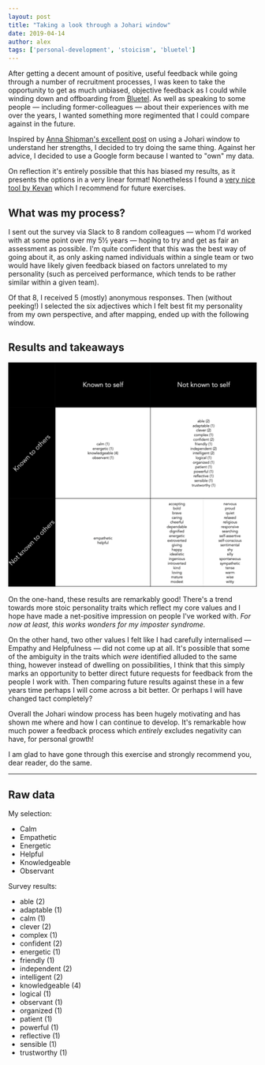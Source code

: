 ```yaml
---
layout: post
title: "Taking a look through a Johari window"
date: 2019-04-14
author: alex
tags: ['personal-development', 'stoicism', 'bluetel']
---
```


After getting a decent amount of positive, useful feedback while going through a number of recruitment processes, I was
keen to take the opportunity to get as much unbiased, objective feedback as I could while winding down and offboarding
from [Bluetel](https://bluetel.co.uk/).  As well as speaking to some people — including former-colleagues — about their
experiences with me over the years, I wanted something more regimented that I could compare against in the future.

Inspired by [Anna Shipman's excellent post](https://www.annashipman.co.uk/jfdi/johari-window.html) on using a Johari
window to understand her strengths, I decided to try doing the same thing.  Against her advice, I decided to use a
Google form because I wanted to "own" my data.

On reflection it's entirely possible that this has biased my results, as it presents the options in a very linear
format!  Nonetheless I found a [very nice tool by Kevan](https://kevan.org/johari) which I recommend for future
exercises.

## What was my process?

I sent out the survey via Slack to 8 random colleagues — whom I'd worked with at some point over my 5½ years — hoping
to try and get as fair an assessment as possible.  I'm quite confident that this was the best way of going about it, as
only asking named individuals within a single team or two would have likely given feedback biased on factors unrelated
to my personality (such as perceived performance, which tends to be rather similar within a given team).

Of that 8, I received 5 (mostly) anonymous responses.  Then (without peeking!) I selected the six adjectives which I
felt best fit my personality from my own perspective, and after mapping, ended up with the following window.

## Results and takeaways

![Johari window results](/pictures/20190414--johari-window.png "Johari widow results")

On the one-hand, these results are remarkably good! There's a trend towards more stoic personality traits which
reflect my core values and I hope have made a net-positive impression on people I've worked with.
_For now at least, this works wonders for my imposter syndrome._

On the other hand, two other values I felt like I had carefully internalised — Empathy and Helpfulness — did not come
up at all. It's possible that some of the ambiguity in the traits which _were_ identified alluded to the same thing,
however instead of dwelling on possibilities, I think that this simply marks an opportunity to better direct future
requests for feedback from the people I work with.  Then comparing future results against these in a few years time
perhaps I will come across a bit better.  Or perhaps I will have changed tact completely?

Overall the Johari window process has been hugely motivating and has shown me where and how I can continue to develop.
It's remarkable how much power a feedback process which _entirely_ excludes negativity can have, for personal growth!

I am glad to have gone through this exercise and strongly recommend you, dear reader, do the same.

---

## Raw data

My selection:

- Calm
- Empathetic
- Energetic
- Helpful
- Knowledgeable
- Observant

Survey results:

- able (2)
- adaptable (1)
- calm (1)
- clever (2)
- complex (1)
- confident (2)
- energetic (1)
- friendly (1)
- independent (2)
- intelligent (2)
- knowledgeable (4)
- logical (1)
- observant (1)
- organized (1)
- patient (1)
- powerful (1)
- reflective (1)
- sensible (1)
- trustworthy (1)

